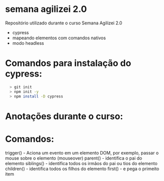 # semana agilizei 2.0

Repositório utilizado durante o curso Semana Agilizei 2.0

  - cypress
  - mapeando elementos com comandos nativos
  - modo headless
  
# Comandos para instalação do cypress:
```sh
  > git init    
  > npm init -y   
  > npm install -D cypress
```

# Anotações durante o curso: 


# Comandos: 
trigger() - Aciona um evento em um elemento DOM, por exemplo, passar o mouse sobre o elemento (mouseover)
parent() - identifica o pai do elemento
siblings() - identifica todos os irmãos do pai ou tios do elemento 
children() - identifica todos os filhos do elemento
first() - e pega o primeito item 